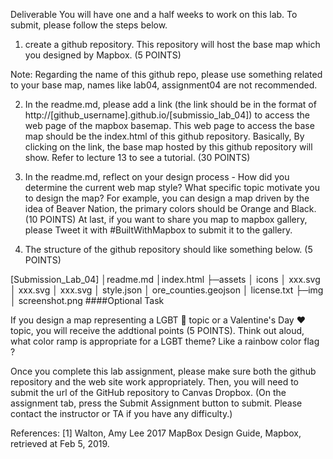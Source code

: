 Deliverable
You will have one and a half weeks to work on this lab. To submit, please follow the steps below.

1. create a github repository. This repository will host the base map which you designed by Mapbox. (5 POINTS)

Note: Regarding the name of this github repo, please use something related to your base map, names like lab04, assignment04 are not recommended.

2. In the readme.md, please add a link (the link should be in the format of http://[github_username].github.io/[submissio_lab_04]) to access the web page of the mapbox basemap. This web page to access the base map should be the index.html of this github repository. Basically, By clicking on the link, the base map hosted by this github repository will show. Refer to lecture 13 to see a tutorial. (30 POINTS)

3. In the readme.md, reflect on your design process - How did you determine the current web map style? What specific topic motivate you to design the map? For example, you can design a map driven by the idea of Beaver Nation, the primary colors should be Orange and Black. (10 POINTS) At last, if you want to share you map to mapbox gallery, please Tweet it with #BuiltWithMapbox to submit it to the gallery.

4. The structure of the github repository should like something below. (5 POINTS)

[Submission_Lab_04]
│readme.md
│index.html
├─assets
│      icons
│            xxx.svg
│            xxx.svg
│            xxx.svg
│      style.json
│      ore_counties.geojson
│      license.txt
├─img
│      screenshot.png
####Optional Task

If you design a map representing a LGBT 🌈 topic or a Valentine's Day ❤️ topic, you will receive the addtional points (5 POINTS). Think out aloud, what color ramp is appropriate for a LGBT theme? Like a rainbow color flag ?

Once you complete this lab assignment, please make sure both the github repository and the web site work appropriately. Then, you will need to submit the url of the GitHub repository to Canvas Dropbox. (On the assignment tab, press the Submit Assignment button to submit. Please contact the instructor or TA if you have any difficulty.)

References:
[1] Walton, Amy Lee 2017 MapBox Design Guide, Mapbox, retrieved at Feb 5, 2019.


